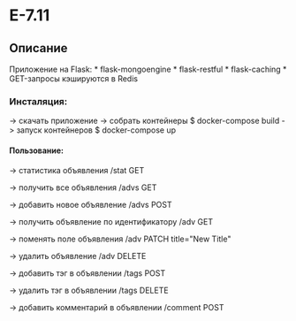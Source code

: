 # E-7.11

## Описание

Приложение на Flask: 
	* flask-mongoengine
	* flask-restful
	* flask-caching
    * GET-запросы кэшируются в Redis

### Инсталяция:

-> скачать приложение
-> собрать контейнеры $ docker-compose build
-> запуск контейнеров $ docker-compose up

#### Пользование:

-> статистика объявления
/stat GET

-> получить все объявления
/advs GET

-> добавить новое объявление 
/advs POST

-> получить объявление по идентификатору
/adv GET

-> поменять поле объявления
/adv PATCH
title="New Title"

-> удалить объявление
/adv DELETE

-> добавить тэг в объявлении
/tags POST

-> удалить тэг в объявлении
/tags DELETE

-> добавить комментарий в объявлении
/comment POST